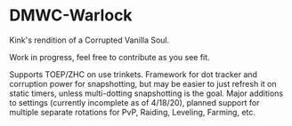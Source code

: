 # DMWC-Warlock
Kink's rendition of a Corrupted Vanilla Soul. 

Work in progress, feel free to contribute as you see fit. 

Supports TOEP/ZHC on use trinkets. 
Framework for dot tracker and corruption power for snapshotting, but may be easier to just refresh it on static timers, unless multi-dotting snapshotting is the goal. 
Major additions to settings (currently incomplete as of 4/18/20), planned support for multiple separate rotations for PvP, Raiding, Leveling, Farming, etc. 

